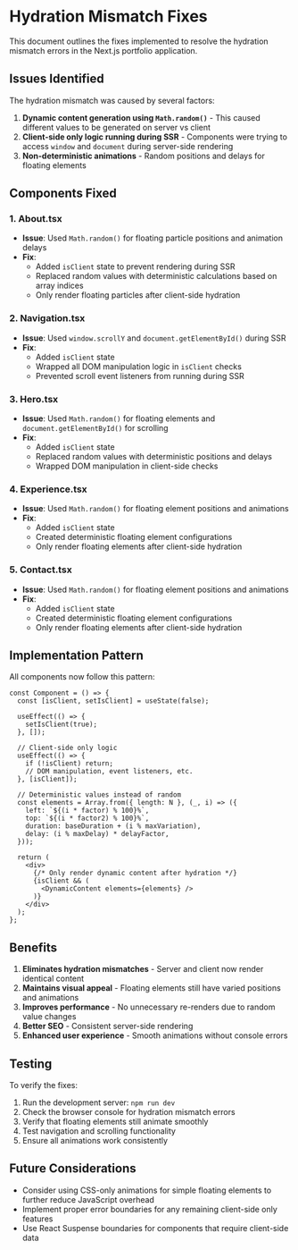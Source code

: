 # Hydration Mismatch Fixes

This document outlines the fixes implemented to resolve the hydration mismatch errors in the Next.js portfolio application.

## Issues Identified

The hydration mismatch was caused by several factors:

1. **Dynamic content generation using `Math.random()`** - This caused different values to be generated on server vs client
2. **Client-side only logic running during SSR** - Components were trying to access `window` and `document` during server-side rendering
3. **Non-deterministic animations** - Random positions and delays for floating elements

## Components Fixed

### 1. About.tsx
- **Issue**: Used `Math.random()` for floating particle positions and animation delays
- **Fix**: 
  - Added `isClient` state to prevent rendering during SSR
  - Replaced random values with deterministic calculations based on array indices
  - Only render floating particles after client-side hydration

### 2. Navigation.tsx
- **Issue**: Used `window.scrollY` and `document.getElementById()` during SSR
- **Fix**:
  - Added `isClient` state
  - Wrapped all DOM manipulation logic in `isClient` checks
  - Prevented scroll event listeners from running during SSR

### 3. Hero.tsx
- **Issue**: Used `Math.random()` for floating elements and `document.getElementById()` for scrolling
- **Fix**:
  - Added `isClient` state
  - Replaced random values with deterministic positions and delays
  - Wrapped DOM manipulation in client-side checks

### 4. Experience.tsx
- **Issue**: Used `Math.random()` for floating element positions and animations
- **Fix**:
  - Added `isClient` state
  - Created deterministic floating element configurations
  - Only render floating elements after client-side hydration

### 5. Contact.tsx
- **Issue**: Used `Math.random()` for floating element positions and animations
- **Fix**:
  - Added `isClient` state
  - Created deterministic floating element configurations
  - Only render floating elements after client-side hydration

## Implementation Pattern

All components now follow this pattern:

```tsx
const Component = () => {
  const [isClient, setIsClient] = useState(false);

  useEffect(() => {
    setIsClient(true);
  }, []);

  // Client-side only logic
  useEffect(() => {
    if (!isClient) return;
    // DOM manipulation, event listeners, etc.
  }, [isClient]);

  // Deterministic values instead of random
  const elements = Array.from({ length: N }, (_, i) => ({
    left: `${(i * factor) % 100}%`,
    top: `${(i * factor2) % 100}%`,
    duration: baseDuration + (i % maxVariation),
    delay: (i % maxDelay) * delayFactor,
  }));

  return (
    <div>
      {/* Only render dynamic content after hydration */}
      {isClient && (
        <DynamicContent elements={elements} />
      )}
    </div>
  );
};
```

## Benefits

1. **Eliminates hydration mismatches** - Server and client now render identical content
2. **Maintains visual appeal** - Floating elements still have varied positions and animations
3. **Improves performance** - No unnecessary re-renders due to random value changes
4. **Better SEO** - Consistent server-side rendering
5. **Enhanced user experience** - Smooth animations without console errors

## Testing

To verify the fixes:

1. Run the development server: `npm run dev`
2. Check the browser console for hydration mismatch errors
3. Verify that floating elements still animate smoothly
4. Test navigation and scrolling functionality
5. Ensure all animations work consistently

## Future Considerations

- Consider using CSS-only animations for simple floating elements to further reduce JavaScript overhead
- Implement proper error boundaries for any remaining client-side only features
- Use React Suspense boundaries for components that require client-side data
